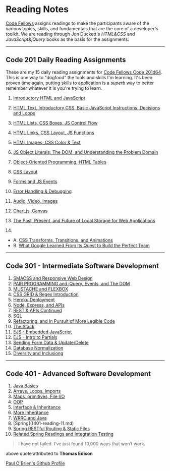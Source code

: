 # Reading Notes

[Code Fellows](https://www.codefellows.org/) assigns readings to make the participants aware of the various topics, skills, and fundamentals that are the core of a developer's toolkit. We are reading through Jon Duckett's _HTML&CSS_ and _JavaScript&jQuery_ books as the basis for the assignments.

--------------------

## Code 201 Daily Reading Assignments

These are my 15 daily reading assignments for [Code Fellows Code 201d64](https://canvas.instructure.com/courses/2048509/assignments/15183055?module_item_id=30849446). This is one way to "dogfood" the tools and skills I'm learning. It's been proven time again, putting skills to application is a _superb_ way to better remember whatever it is you're trying to learn.

1. [Introductory HTML and JavaScript](introductory-html-and-javascript.md)

2. [HTML Text, Introductory CSS, Basic JavaScript Instructions, Decisions and Loops](class-02.md)

3. [HTML Lists, CSS Boxes, JS Control Flow](class-03.md)

4. [HTML Links, CSS Layout, JS Functions](class-04.md)

5. [HTML Images; CSS Color & Text](class-05.md)

6. [JS Object Literals; The DOM, and Understanding the Problem Domain](class-06.md)

7. [Object-Oriented Programming, HTML Tables](class-07.md)

8. [CSS Layout](class-08.md)

9. [Forms and JS Events](class-09.md)

10. [Error Handling & Debugging](class-10.md)

11. [Audio, Video, Images](class-11.md)

12. [Chart.js, Canvas](class-12.md)

13. [The Past, Present, and Future of Local Storage for Web Applications](class-13.md)

14.
- A. [CSS Transforms, Transitions, and Animations](class-14-a.md)
- B. [What Google Learned From Its Quest to Build the Perfect Team](class-14-b.md)

-----------------------

## Code 301 - Intermediate Software Development

1. [SMACSS and Responsive Web Design](301-reading-01.md)
2. [PAIR PROGRAMMING and jQuery, Events, and The DOM](301-reading-02.md)
3. [MUSTACHE and FLEXBOX](301-reading-03.md)
4. [CSS GRID & Regex Introduction](301-reading-04.md)
5. [Heroku Deployment](301-reading-05.md)
6. [Node, Express, and APIs](301-reading-06.md)
7. [REST & APIs Continued](301-reading-07.md)
8. [SQL](301-reading-08.md)
9. [Refactoring, and In Pursuit of More Legible Code](301-reading-09.md)
10. [The Stack](301-reading-10.md)
11. [EJS - Embedded JavaScript](301-reading-11.md)
12. [EJS - Intro to Partials](301-reading-12.md)
13. [Sending Form Data & Update/Delete](301-reading-13.md)
14. [Database Normalization](301-reading-14.md)
15. [Diversity and Inclusiong](301-reading-15.md)

----------------------

## Code 401 - Advanced Software Development

1. [Java Basics](401-reading-01.md)
2. [Arrays, Loops, Imports](401-reading-02.md)
3. [Maps, primitives, File I/O](401-reading-03.md)
4. [OOP](401-reading-04.md)
5. [Interface & Inheritance](401-reading-05-06.md)
6. [More Inheritance](401-reading-07.md)
7. [WRRC and Java](401-reading-09.md)
8. [Spring]((401-reading-11.md)
9. [Spring RESTful Routing & Static Files](401-reading-12.md)
10. [Related Spring Readings and Integration Testing](401-reading-13.md)

> I have not failed. I’ve just found 10,000 ways that won’t work.

above quote attributed to **Thomas Edison**

[Paul O'Brien's Github Profile](https://github.com/PVOBrien)
